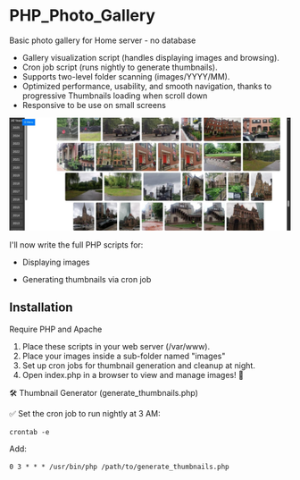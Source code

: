 # PHP_Photo_Gallery 
Basic photo gallery for Home server - no database

- Gallery visualization script (handles displaying images and browsing). 
- Cron job script (runs nightly to generate thumbnails). 
- Supports two-level folder scanning (images/YYYY/MM). 
- Optimized performance, usability, and smooth navigation, thanks to progressive Thumbnails loading when scroll down
- Responsive to be use on small screens

![Screenshot](screen.jpg?raw=true "Screenshot")

I'll now write the full PHP scripts for:

- Displaying images

- Generating thumbnails via cron job

## Installation

Require PHP and Apache

1. Place these scripts in your web server (/var/www).
2. Place your images inside a sub-folder named "images"
3. Set up cron jobs for thumbnail generation and cleanup at night.
4. Open index.php in a browser to view and manage images! 🎉

🛠 Thumbnail Generator (generate_thumbnails.php)

✅ Set the cron job to run nightly at 3 AM:

`crontab -e`

Add:

`0 3 * * * /usr/bin/php /path/to/generate_thumbnails.php`
